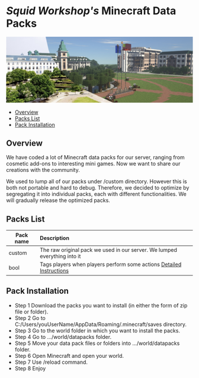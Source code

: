 # _Squid Workshop's_ Minecraft Data Packs
![_squid_workshop_](ReadMeImages/top_banner.PNG)
- [Overview](#Overview)
- [Packs List](#Packs-List)
- [Pack Installation](#Pack-Installation)

## Overview
We have coded a lot of Minecraft data packs for our server, ranging from cosmetic add-ons to interesting mini games. Now we want to share our creations with the community. 

We used to lump all of our packs under /custom directory. However this is both not portable and hard to debug. Therefore, we decided to optimize by segregating it into individual packs, each with different functionalities. We will gradually release the optimized packs.

## Packs List
| Pack name | Description |
| --- | :--- |
| custom | The raw original pack we used in our server. We lumped everything into it
| bool | Tags players when players perform some actions [Detailed Instructions](https://github.com/Squid-Workshop/MinecraftDatapacksProject/tree/master/bools)

## Pack Installation
- Step 1 Download the packs you want to install (in either the form of zip file or folder).
- Step 2 Go to C:/Users/youUserName/AppData/Roaming/.minecraft/saves directory.
- Step 3 Go to the world folder in which you want to install the packs.
- Step 4 Go to .../world/datapacks folder.
- Step 5 Move your data pack files or folders into .../world/datapacks folder.
- Step 6 Open Minecraft and open your world.
- Step 7 Use /reload command.
- Step 8 Enjoy
